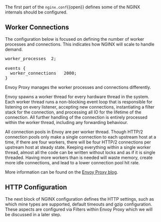 The first part of the `nginx.conf`{{open}} defines some of the NGINX internals should be configured.

## Worker Connections

The configuration below is focused on defining the number of worker processes and connections. This indicates how NGINX will scale to handle demand.

<pre>
worker_processes  2;

events {
  worker_connections   2000;
}
</pre>

Envoy Proxy manages the worker processes and connections differently.

Envoy spawns a worker thread for every hardware thread in the system. Each worker thread runs a non-blocking event loop that is responsible for listening on every listener, accepting new connections, instantiating a filter stack for the connection, and processing all IO for the lifetime of the connection.  All further handling of the connection is entirely processed within the worker thread, including any forwarding behaviour.

All connection pools in Envoy are per worker thread. Though HTTP/2 connection pools only make a single connection to each upstream host at a time, if there are four workers, there will be four HTTP/2 connections per upstream host at steady state.  Keeping everything within a single worker thread, almost all the code can be written without locks and as if it is single threaded.  Having more workers than is needed will waste memory, create more idle connections, and lead to a lower connection pool hit rate.

More information can be found on the [Envoy Proxy blog](https://blog.envoyproxy.io/envoy-threading-model-a8d44b922310).

## HTTP Configuration

The next block of NGINX configuration defines the HTTP settings, such as which mine types are supported, default timeouts and gzip configuration. These aspects are configured via Filters within Envoy Proxy which we will be discussed in a later step.
